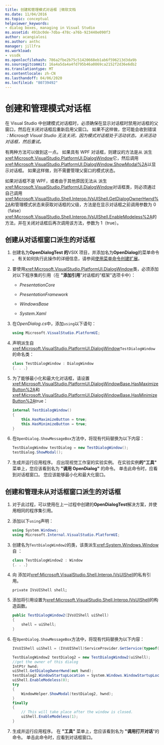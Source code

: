 ```yaml
---
title: 创建和管理模式对话框 |微软文档
ms.date: 11/04/2016
ms.topic: conceptual
helpviewer_keywords:
- dialog boxes, managing in Visual Studio
ms.assetid: 491bc0de-7dba-478c-a76b-923440e090f3
author: acangialosi
ms.author: anthc
manager: jillfra
ms.workload:
- vssdk
ms.openlocfilehash: 786a2fbe2b75c51420668eb1ab6f596213d3da9b
ms.sourcegitcommit: 16a4a5da4a4fd795b46a0869ca2152f2d36e6db2
ms.translationtype: MT
ms.contentlocale: zh-CN
ms.lasthandoff: 04/06/2020
ms.locfileid: "80739492"
---
```

# <a name="create-and-manage-modal-dialog-boxes"></a>创建和管理模式对话框
在 Visual Studio 中创建模式对话框时，必须确保在显示对话框时禁用对话框的父窗口，然后在关闭对话框后重新启用父窗口。 如果不这样做，您可能会收到错误 *：Microsoft Visual Studio 无法关闭，因为模式对话框处于活动状态。关闭活动对话框，然后重试。*

有两种方法可以做到这一点。 如果具有 WPF 对话框，则建议的方法是从 派生<xref:Microsoft.VisualStudio.PlatformUI.DialogWindow>它，然后调用<xref:Microsoft.VisualStudio.PlatformUI.DialogWindow.ShowModal%2A>以显示对话框。 如果这样做，则不需要管理父窗口的模式状态。

如果对话框不是 WPF，或者由于其他原因无法从 派生<xref:Microsoft.VisualStudio.PlatformUI.DialogWindow>对话框类，则必须通过自己调用<xref:Microsoft.VisualStudio.Shell.Interop.IVsUIShell.GetDialogOwnerHwnd%2A>和管理模式状态来获取对话框的父级，方法是在显示对话框之前调用参数为 0（false）<xref:Microsoft.VisualStudio.Shell.Interop.IVsUIShell.EnableModeless%2A>的方法，并在关闭对话框后再次调用该方法，参数为 1（true）。

## <a name="create-a-dialog-box-derived-from-dialogwindow"></a>创建从对话框窗口派生的对话框

1. 创建名为**OpenDialogTest 的**VSIX 项目，并添加名为**OpenDialog**的菜单命令 。 有关如何执行此操作的详细信息，请参阅[使用菜单命令创建扩展](../extensibility/creating-an-extension-with-a-menu-command.md)。

2. 要使用<xref:Microsoft.VisualStudio.PlatformUI.DialogWindow>类，必须添加对以下程序集的引用（在 **"添加引用**"对话框的"框架"选项卡中）：

    - *PresentationCore*

    - *PresentationFramework*

    - *WindowsBase*

    - *System.Xaml*

3. 在*OpenDialog.cs*中，添加`using`以下语句：

    ```csharp
    using Microsoft.VisualStudio.PlatformUI;
    ```

4. 声明派生自<xref:Microsoft.VisualStudio.PlatformUI.DialogWindow>`TestDialogWindow`的命名类：

    ```csharp
    class TestDialogWindow : DialogWindow
    {. . .}
    ```

5. 为了能够最小化和最大化对话框，请设置<xref:Microsoft.VisualStudio.PlatformUI.DialogWindowBase.HasMaximizeButton%2A>和<xref:Microsoft.VisualStudio.PlatformUI.DialogWindowBase.HasMinimizeButton%2A>true：

    ```csharp
    internal TestDialogWindow()
    {
        this.HasMaximizeButton = true;
        this.HasMinimizeButton = true;
    }
    ```

6. 在`OpenDialog.ShowMessageBox`方法中，将现有代码替换为以下内容：

    ```csharp
    TestDialogWindow testDialog = new TestDialogWindow();
    testDialog.ShowModal();
    ```

7. 生成并运行应用程序。 应出现视觉工作室的实验实例。 在实验实例**的"工具"** 菜单上，您应该看到名为 **"调用 OpenDialog"** 的命令。 单击此命令时，应看到对话框窗口。 您应该能够最小化和最大化窗口。

## <a name="create-and-manage-a-dialog-box-not-derived-from-dialogwindow"></a>创建和管理未从对话框窗口派生的对话框

1. 对于此过程，可以使用在上一过程中创建的**OpenDialogTest**解决方案，并使用相同的程序集引用。

2. 添加以下`using`声明：

    ```csharp
    using System.Windows;
    using Microsoft.Internal.VisualStudio.PlatformUI;
    ```

3. 创建名为`TestDialogWindow2`的类，该类派生<xref:System.Windows.Window>自 ：

    ```csharp
    class TestDialogWindow2 : Window
    {. . .}
    ```

4. 向 添加对<xref:Microsoft.VisualStudio.Shell.Interop.IVsUIShell>的私有引用。

    ```
    private IVsUIShell shell;
    ```

5. 添加将引用设置为<xref:Microsoft.VisualStudio.Shell.Interop.IVsUIShell>的构造函数。

    ```csharp
    public TestDialogWindow2(IVsUIShell uiShell)
    {
        shell = uiShell;
    }
    ```

6. 在`OpenDialog.ShowMessageBox`方法中，将现有代码替换为以下内容：

    ```csharp
    IVsUIShell uiShell = (IVsUIShell)ServiceProvider.GetService(typeof(SVsUIShell));

    TestDialogWindow2 testDialog2 = new TestDialogWindow2(uiShell);
    //get the owner of this dialog
    IntPtr hwnd;
    uiShell.GetDialogOwnerHwnd(out hwnd);
    testDialog2.WindowStartupLocation = System.Windows.WindowStartupLocation.CenterOwner;
    uiShell.EnableModeless(0);
    try
    {
        WindowHelper.ShowModal(testDialog2, hwnd);
    }
    finally
    {
        // This will take place after the window is closed.
        uiShell.EnableModeless(1);
    }
    ```

7. 生成并运行应用程序。 在 **"工具"** 菜单上，您应该看到名为 **"调用打开对话**"的命令。 单击此命令时，应看到对话框窗口。
